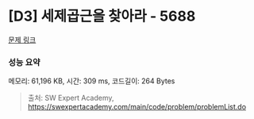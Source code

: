 # [D3] 세제곱근을 찾아라 - 5688 

[문제 링크](https://swexpertacademy.com/main/code/problem/problemDetail.do?contestProbId=AWXVyCaKugQDFAUo) 

### 성능 요약

메모리: 61,196 KB, 시간: 309 ms, 코드길이: 264 Bytes



> 출처: SW Expert Academy, https://swexpertacademy.com/main/code/problem/problemList.do